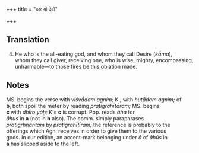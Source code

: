 +++
title = "०४ यो देवो"

+++
## Translation
4. He who is the all-eating god, and whom they call Desire (*kā́ma*),  
whom they call giver, receiving one, who is wise, mighty, encompassing,  
unharmable—to those fires be this oblation made.

## Notes
MS. begins the verse with *viśvā́dam agním;* K., with *hutādam agnim;* of  
**b**, both spoil the meter by reading *pratigrahītā́ram;* MS. begins  
**c** with *dhī́ro yáḥ;* K's **c** is corrupt. Ppp. reads *āha* for  
*āhus* in **a** (not in **b** also). The comm. simply paraphrases  
*pratigṛhṇántam* by *pratigrahītī́ram;* the reference is probably to the  
offerings which Agni receives in order to give them to the various  
gods. In our edition, an accent-mark belonging under *ā* of *āhús* in  
**a** has slipped aside to the left.
